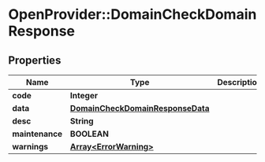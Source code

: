 # OpenProvider::DomainCheckDomainResponse

## Properties
Name | Type | Description | Notes
------------ | ------------- | ------------- | -------------
**code** | **Integer** |  | [optional] 
**data** | [**DomainCheckDomainResponseData**](DomainCheckDomainResponseData.md) |  | [optional] 
**desc** | **String** |  | [optional] 
**maintenance** | **BOOLEAN** |  | [optional] 
**warnings** | [**Array&lt;ErrorWarning&gt;**](ErrorWarning.md) |  | [optional] 


